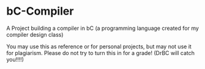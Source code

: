 # bC-Compiler
A Project building a compiler in bC (a programming language created for my compiler design class)

You may use this as reference or for personal projects, but may not use it for plagiarism.  Please do not try to turn this in for a grade! (DrBC will catch you!!!!)
